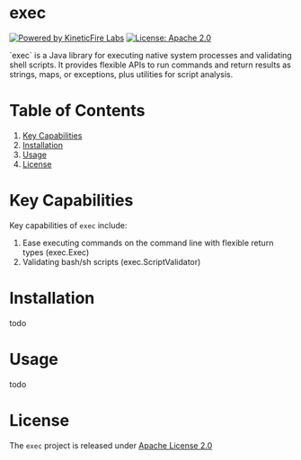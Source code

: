 # exec
[![Powered by KineticFire Labs](https://img.shields.io/badge/Powered_by-KineticFire_Labs-CDA519?link=https%3A%2F%2Flabs.kineticfire.com%2F)](https://labs.kineticfire.com/)
[![License: Apache 2.0](https://img.shields.io/badge/License-Apache_2.0-blue.svg)](https://opensource.org/licenses/Apache-2.0)
<p></p>
`exec` is a Java library for executing native system processes and validating shell scripts.  It provides flexible APIs 
to run commands and return results as strings, maps, or exceptions, plus utilities for script analysis.


# Table of Contents
1. [Key Capabilities](#key-capabilities)
2. [Installation](#installation)
3. [Usage](#usage)
4. [License](#license)


# Key Capabilities
Key capabilities of `exec` include:
1. Ease executing commands on the command line with flexible return types (exec.Exec)
1. Validating bash/sh scripts (exec.ScriptValidator)


# Installation

todo


# Usage

todo


# License
The `exec` project is released under [Apache License 2.0](https://www.apache.org/licenses/LICENSE-2.0)
